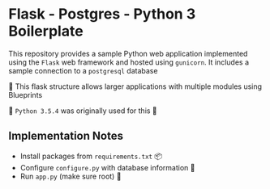 # Flask - Postgres - Python 3 Boilerplate

This repository provides a sample Python web application implemented using the ``Flask`` web framework and hosted using ``gunicorn``.
It includes a sample connection to a ``postgresql`` database

🥤 This flask structure allows larger applications with multiple modules using Blueprints

🐍 ``Python 3.5.4`` was originally used for this 🐍

## Implementation Notes
- Install packages from ``requirements.txt`` 📦
- Configure ``configure.py`` with database information 🐘
- Run ``app.py`` (make sure root) 🚀